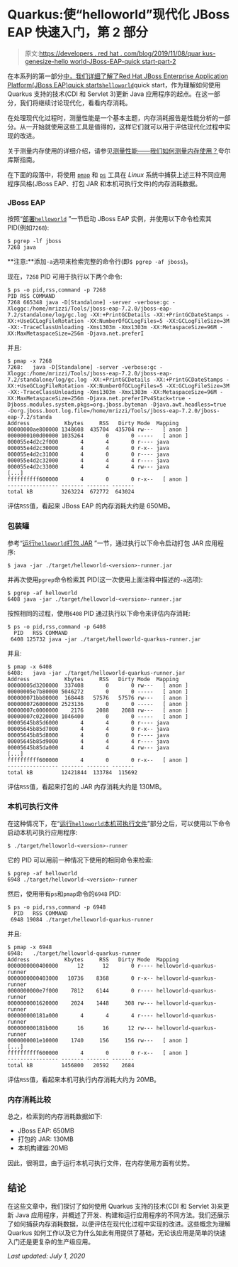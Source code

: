 # Quarkus:使“helloworld”现代化 JBoss EAP 快速入门，第 2 部分

> 原文:[https://developers . red hat . com/blog/2019/11/08/quar kus-genesize-hello world-JBoss-EAP-quick start-part-2](https://developers.redhat.com/blog/2019/11/08/quarkus-modernize-helloworld-jboss-eap-quickstart-part-2)

在本系列的第一部分[中，我们详细了解了](https://developers.redhat.com/blog/?p=642737)[Red Hat JBoss Enterprise Application Platform(JBoss EAP)quick starts`helloworld`](https://github.com/jboss-developer/jboss-eap-quickstarts/tree/7.2.0.GA/helloworld)quick start，作为理解如何使用 Quarkus 支持的技术(CDI 和 Servlet 3)更新 Java 应用程序的起点。在这一部分，我们将继续讨论现代化，看看内存消耗。

在处理现代化过程时，测量性能是一个基本主题，内存消耗报告是性能分析的一部分。从一开始就使用这些工具是值得的，这样它们就可以用于评估现代化过程中实现的改进。

关于测量内存使用的详细介绍，请参见[测量性能——我们如何测量内存使用？](https://quarkus.io/guides/performance-measure#how-do-we-measure-memory-usage)夸尔库斯指南。

在下面的段落中，将使用 [`pmap`](https://linux.die.net/man/1/pmap) 和 [`ps`](https://linux.die.net/man/1/ps) 工具在 *Linux* 系统中捕获上述三种不同应用程序风格(JBoss EAP、打包 JAR 和本机可执行文件)的内存消耗数据。

### JBoss EAP

按照“[部署`helloworld`](#deploy-helloworld) ”一节启动 JBoss EAP 实例，并使用以下命令检索其 PID(例如`7268`):

```
$ pgrep -lf jboss
7268 java

```

**注意:**添加`-a`选项来检索完整的命令行(即`$ pgrep -af jboss`)。

现在，`7268` PID 可用于执行以下两个命令:

```
$ ps -o pid,rss,command -p 7268
PID RSS COMMAND 
7268 665348 java -D[Standalone] -server -verbose:gc -Xloggc:/home/mrizzi/Tools/jboss-eap-7.2.0/jboss-eap-7.2/standalone/log/gc.log -XX:+PrintGCDetails -XX:+PrintGCDateStamps -XX:+UseGCLogFileRotation -XX:NumberOfGCLogFiles=5 -XX:GCLogFileSize=3M -XX:-TraceClassUnloading -Xms1303m -Xmx1303m -XX:MetaspaceSize=96M -XX:MaxMetaspaceSize=256m -Djava.net.preferI

```

并且:

```
$ pmap -x 7268
7268:   java -D[Standalone] -server -verbose:gc -Xloggc:/home/mrizzi/Tools/jboss-eap-7.2.0/jboss-eap-7.2/standalone/log/gc.log -XX:+PrintGCDetails -XX:+PrintGCDateStamps -XX:+UseGCLogFileRotation -XX:NumberOfGCLogFiles=5 -XX:GCLogFileSize=3M -XX:-TraceClassUnloading -Xms1303m -Xmx1303m -XX:MetaspaceSize=96M -XX:MaxMetaspaceSize=256m -Djava.net.preferIPv4Stack=true -Djboss.modules.system.pkgs=org.jboss.byteman -Djava.awt.headless=true -Dorg.jboss.boot.log.file=/home/mrizzi/Tools/jboss-eap-7.2.0/jboss-eap-7.2/standa
Address           Kbytes     RSS   Dirty Mode  Mapping
00000000ae800000 1348608  435704  435704 rw---   [ anon ]
0000000100d00000 1035264       0       0 -----   [ anon ]
000055e4d2c2f000       4       4       0 r---- java
000055e4d2c30000       4       4       0 r-x-- java
000055e4d2c31000       4       0       0 r---- java
000055e4d2c32000       4       4       4 r---- java
000055e4d2c33000       4       4       4 rw--- java
[...]
ffffffffff600000       4       0       0 r-x--   [ anon ]
---------------- ------- ------- -------
total kB         3263224  672772  643024

```

评估`RSS`值，看起来 JBoss EAP 的内存消耗大约是 650MB。

### 包装罐

参考“[运行`helloworld`打包 JAR](#run-the-helloworld-packaged-jar) ”一节，通过执行以下命令启动打包 JAR 应用程序:

```
$ java -jar ./target/helloworld-<version>-runner.jar

```

并再次使用`pgrep`命令检索其 PID(这一次使用上面注释中描述的`-a`选项):

```
$ pgrep -af helloworld
6408 java -jar ./target/helloworld-<version>-runner.jar

```

按照相同的过程，使用`6408` PID 通过执行以下命令来评估内存消耗:

```
$ ps -o pid,rss,command -p 6408
  PID   RSS COMMAND
 6408 125732 java -jar ./target/helloworld-quarkus-runner.jar

```

并且:

```
$ pmap -x 6408
6408:   java -jar ./target/helloworld-quarkus-runner.jar
Address           Kbytes     RSS   Dirty Mode  Mapping
00000005d3200000  337408       0       0 rw---   [ anon ]
00000005e7b80000 5046272       0       0 -----   [ anon ]
000000071bb80000  168448   57576   57576 rw---   [ anon ]
0000000726000000 2523136       0       0 -----   [ anon ]
00000007c0000000    2176    2088    2088 rw---   [ anon ]
00000007c0220000 1046400       0       0 -----   [ anon ]
00005645b85d6000       4       4       0 r---- java
00005645b85d7000       4       4       0 r-x-- java
00005645b85d8000       4       0       0 r---- java
00005645b85d9000       4       4       4 r---- java
00005645b85da000       4       4       4 rw--- java
[...]
ffffffffff600000       4       0       0 r-x--   [ anon ]
---------------- ------- ------- -------
total kB         12421844  133784  115692

```

评估`RSS`值，看起来打包的 JAR 内存消耗大约是 130MB。

### 本机可执行文件

在这种情况下，在“[运行`helloworld`本机可执行文件](#run-the-helloworld-native-executable)”部分之后，可以使用以下命令启动本机可执行应用程序:

```
$ ./target/helloworld-<version>-runner

```

它的 PID 可以用前一种情况下使用的相同命令来检索:

```
$ pgrep -af helloworld
6948 ./target/helloworld-<version>-runner

```

然后，使用带有`ps`和`pmap`命令的`6948` PID:

```
$ ps -o pid,rss,command -p 6948
  PID   RSS COMMAND
 6948 19084 ./target/helloworld-quarkus-runner

```

并且:

```
$ pmap -x 6948
6948:   ./target/helloworld-quarkus-runner
Address           Kbytes     RSS   Dirty Mode  Mapping
0000000000400000      12      12       0 r---- helloworld-quarkus-runner
0000000000403000   10736    8368       0 r-x-- helloworld-quarkus-runner
0000000000e7f000    7812    6144       0 r---- helloworld-quarkus-runner
0000000001620000    2024    1448     308 rw--- helloworld-quarkus-runner
000000000181a000       4       4       4 r---- helloworld-quarkus-runner
000000000181b000      16      16      12 rw--- helloworld-quarkus-runner
0000000001e10000    1740     156     156 rw---   [ anon ]
[...]
ffffffffff600000       4       0       0 r-x--   [ anon ]
---------------- ------- ------- -------
total kB         1456800   20592    2684

```

评估`RSS`值，看起来本机可执行内存消耗大约为 20MB。

### 内存消耗比较

总之，检索到的内存消耗数据如下:

*   JBoss EAP: 650MB
*   打包的 JAR: 130MB
*   本机构建器:20MB

因此，很明显，由于运行本机可执行文件，在内存使用方面有优势。

## 结论

在这些文章中，我们探讨了如何使用 Quarkus 支持的技术(CDI 和 Servlet 3)来更新 Java 应用程序，并概述了开发、构建和运行应用程序的不同方法。我们还展示了如何捕获内存消耗数据，以便评估在现代化过程中实现的改进。这些概念为理解 Quarkus 如何工作以及它为什么如此有用提供了基础，无论该应用是简单的快速入门还是更复杂的生产级应用。

*Last updated: July 1, 2020*